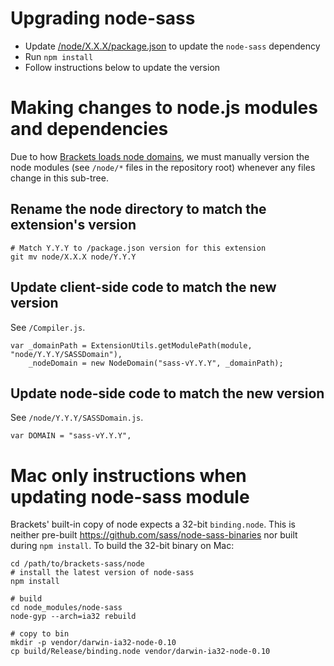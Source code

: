 # Upgrading node-sass

* Update [/node/X.X.X/package.json](./package.json) to update the `node-sass` dependency
* Run `npm install`
* Follow instructions below to update the version

# Making changes to node.js modules and dependencies

Due to how [Brackets loads node domains](https://github.com/adobe/brackets/issues/9744), we must manually version the node modules (see `/node/*` files in the repository root) whenever any files change in this sub-tree.

## Rename the node directory to match the extension's version

```
# Match Y.Y.Y to /package.json version for this extension
git mv node/X.X.X node/Y.Y.Y
```

## Update client-side code to match the new version

See `/Compiler.js`.

```
var _domainPath = ExtensionUtils.getModulePath(module, "node/Y.Y.Y/SASSDomain"),
    _nodeDomain = new NodeDomain("sass-vY.Y.Y", _domainPath);
```

## Update node-side code to match the new version

See `/node/Y.Y.Y/SASSDomain.js`.

```
var DOMAIN = "sass-vY.Y.Y",
```

# Mac only instructions when updating node-sass module

Brackets' built-in copy of node expects a 32-bit `binding.node`. This is
neither pre-built https://github.com/sass/node-sass-binaries nor built
during `npm install`. To build the 32-bit binary on Mac:

```
cd /path/to/brackets-sass/node
# install the latest version of node-sass
npm install

# build
cd node_modules/node-sass
node-gyp --arch=ia32 rebuild

# copy to bin
mkdir -p vendor/darwin-ia32-node-0.10
cp build/Release/binding.node vendor/darwin-ia32-node-0.10

```
